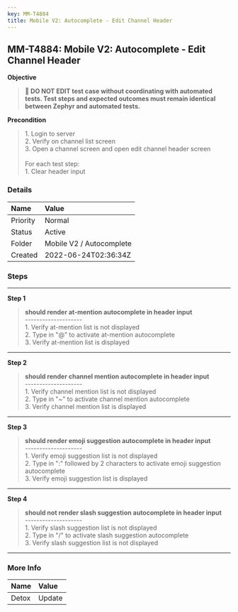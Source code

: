 ```yaml
---
key: MM-T4884
title: Mobile V2: Autocomplete - Edit Channel Header
---
```


## MM-T4884: Mobile V2: Autocomplete - Edit Channel Header

**Objective**

> <article><strong>🛑 DO NOT EDIT test case without coordinating with automated tests. Test steps and expected outcomes must remain identical between Zephyr and automated tests.</strong></article>

**Precondition**

> <article>1. Login to server<br />2. Verify on channel list screen<br />3. Open a channel screen and open edit channel header screen<br /><br />For each test step:<br />1. Clear header input</article>

### Details

| Name     | Value                    |
| :------- | :----------------------- |
| Priority | Normal                   |
| Status   | Active                   |
| Folder   | Mobile V2 / Autocomplete |
| Created  | 2022-06-24T02:36:34Z     |

### Steps

<hr/>

**Step 1**

> <article><strong>should render at-mention autocomplete in header input</strong><br />--------------------<br />1. Verify at-mention list is not displayed<br />2. Type in "@" to activate at-mention autocomplete<br />3. Verify at-mention list is displayed</article>

<hr/>

**Step 2**

> <article><strong>should render channel mention autocomplete in header input</strong><br />--------------------<br />1. Verify channel mention list is not displayed<br />2. Type in "~" to activate channel mention autocomplete<br />3. Verify channel mention list is displayed</article>

<hr/>

**Step 3**

> <article><strong>should render emoji suggestion autocomplete in header input</strong><br />--------------------<br />1. Verify emoji suggestion list is not displayed<br />2. Type in ":" followed by 2 characters to activate emoji suggestion autocomplete<br />3. Verify emoji suggestion list is displayed</article>

<hr/>

**Step 4**

> <article><strong>should not render slash suggestion autocomplete in header input</strong><br />--------------------<br />1. Verify slash suggestion list is not displayed<br />2. Type in "/" to activate slash suggestion autocomplete<br />3. Verify slash suggestion list is not displayed</article>

<hr/>

### More Info

| Name  | Value  |
| :---- | :----- |
| Detox | Update |

